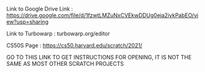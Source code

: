 Link to Google Drive Link : https://drive.google.com/file/d/1fzwtLMZuNxCVEkwDDUg0eja2iykPabEO/view?usp=sharing


Link to Turbowarp : turbowarp.org/editor

CS50S Page : https://cs50.harvard.edu/scratch/2021/

GO TO THIS LINK TO GET INSTRUCTIONS FOR OPENING, IT IS NOT THE SAME AS MOST OTHER SCRATCH PROJECTS
